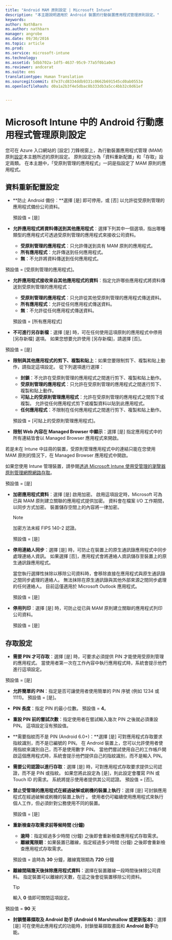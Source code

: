 ```yaml
---
title: "Android MAM 原則設定 | Microsoft Intune"
description: "本主題說明適用於 Android 裝置的行動裝置應用程式管理原則設定。"
keywords: 
author: NathBarn
ms.author: nathbarn
manager: angrobe
ms.date: 09/30/2016
ms.topic: article
ms.prod: 
ms.service: microsoft-intune
ms.technology: 
ms.assetid: 5dbb702a-1df5-4637-95c9-77a5f0b1a0e3
ms.reviewer: andcerat
ms.suite: ems
translationtype: Human Translation
ms.sourcegitcommit: 87e37cd8334ddb9331c0662b691545cd0ab0553a
ms.openlocfilehash: d0a1a2b3f4e5dbac8b333db3a5cc4bb32c0d61ef


---
```


# <a name="android-mobile-app-management-policy-settings-in-microsoft-intune"></a>Microsoft Intune 中的 Android 行動應用程式管理原則設定
您可在 Azure 入口網站的 [設定] 刀鋒視窗上，為行動裝置應用程式管理 (MAM) 原則[設定](create-and-deploy-mobile-app-management-policies-with-microsoft-intune.md)本主題所述的原則設定。
原則設定分為「資料重新配置」和「存取」設定兩類。 在本主題中，「受原則管理的應用程式」一詞是指設定了 MAM 原則的應用程式。

##  <a name="data-relocation-settings"></a>資料重新配置設定

- **防止 Android 備份︰**選擇 [是] 即可停用，或 [否] 以允許從受原則管理的應用程式備份公司資料。

  預設值 = [是]
- **允許應用程式將資料傳送到其他應用程式**︰選擇下列其中一個選項，指出哪種類型的應用程式可透過受原則管理的應用程式來接收公司資料。
  -   **受原則管理的應用程式**：只允許傳送到具有 MAM 原則的應用程式。
  -   **所有應用程式**：允許傳送到任何應用程式。
  -   **無**：不允許將資料傳送到任何應用程式。

 預設值 = [受原則管理的應用程式]。
- **允許應用程式接收來自其他應用程式的資料**︰指定允許哪些應用程式將資料傳送到受原則管理的應用程式：
  -   **受原則管理的應用程式**：只允許從其他受原則管理的應用程式傳送資料。
  -   **所有應用程式**：允許從任何應用程式傳送資料。
  -   **無**：不允許從任何應用程式傳送資料。

  預設值 = [所有應用程式]

-   **不可進行另存新檔**：選擇 [是] 時，可在任何使用這項原則的應用程式中停用 [另存新檔] 選項。 如果您想要允許使用 [另存新檔]，請選擇 [否]。

  預設值 = [是]
- **限制與其他應用程式的剪下、複製和貼上**：如果您要限制剪下、複製和貼上動作，請指定這項設定。 從下列選項進行選擇：
  -   **封鎖**：不允許在受原則管理的應用程式之間進行剪下、複製和貼上動作。
  -   **受原則管理的應用程式**：只允許在受原則管理的應用程式之間進行剪下、複製和貼上動作。
  -   **可貼上的受原則管理應用程式**：允許在受原則管理的應用程式之間剪下或複製。 允許從任何應用程式剪下或複製資料以貼到此應用程式。
  -   **任何應用程式**：不限制在任何應用程式之間進行剪下、複製和貼上動作。

  預設值 = [可貼上的受原則管理應用程式]。
-   **限制 Web 內容在 Managed Browser 中顯示**：選擇 [是] 指定應用程式中的所有連結皆會以 Managed Browser 應用程式來開啟。

  若是未在 Intune 中註冊的裝置，受原則管理應用程式中的連結只能在您使用 MAM 原則的情況下，在 Managed Browser 應用程式中開啟。

  如果您使用 Intune 管理裝置，請參閱[透過 Microsoft Intune 使用受管理的瀏覽器原則管理網際網路存取](manage-internet-access-using-managed-browser-policies.md)。

  預設值 = [是]
- **加密應用程式資料**︰選擇 [是] 啟用加密。 啟用這項設定時，Microsoft 可為已與 MAM 原則建立關聯的應用程式提供加密。 資料會在檔案 I/O 工作期間，以同步方式加密。 裝置儲存空間上的內容將一律加密。
  >[!NOTE]
  >加密方法未經 FIPS 140-2 認證。

  預設值 = [是]

- **停用連絡人同步**：選擇 [是] 時，可防止在裝置上的原生通訊錄應用程式中同步處理連絡人資訊。 如果選擇 [否]，應用程式會將連絡人資訊儲存至裝置上的原生通訊錄應用程式。

  當您執行選擇性抹除以移除公司資料時，會移除直接在應用程式與原生通訊錄之間同步處理的連絡人。 無法抹除在原生通訊錄與其他外部來源之間同步處理的任何連絡人。 目前這僅適用於 Microsoft Outlook 應用程式。

  預設值 = [是]
- **停用列印**︰選擇 [是] 時，可防止從已與 MAM 原則建立關聯的應用程式列印公司資料。

  預設值 = [是]

##  <a name="access-settings"></a>存取設定

- **需要 PIN 才可存取**：選擇 [是] 時，可要求必須提供 PIN 才能使用受原則管理的應用程式。 當使用者第一次在工作內容中執行應用程式時，系統會提示他們進行這項設定。

 預設值 = [是]

 -  **允許簡單的 PIN**：指定是否可讓使用者使用簡單的 PIN 序號 (例如 1234 或 1111)。 預設值 = [是]。
 - **PIN 長度**：指定 PIN 的最小位數。 預設值 = **4**。
 - **重設 PIN 前的嘗試次數**：指定使用者在嘗試輸入幾次 PIN 之後就必須重設 PIN。 這項設定沒有預設值。
 - **需要指紋而不是 PIN (Android 6.0+)：**選擇 [是] 可對應用程式存取要求指紋識別，而不是已編號的 PIN。
 在 Android 裝置上，您可以允許使用者使用指紋來識別自己，而不是使用數字 PIN。 當他們嘗試使用自己的工作帳戶開啟這個應用程式時，系統會提示他們提供自己的指紋識別，而不是輸入 PIN。
 - **需要公司認證以進行存取**：選擇 [是] 時，可對應用程式存取要求提供公司認證，而不是 PIN 或指紋。 如果您將此設定為 [是]，則此設定會覆寫 PIN 或 Touch ID 的需求。 系統將提示使用者提供其公司認證。 預設值 = [否]。


- **禁止受管理的應用程式在經過破解或刷機的裝置上執行**：選擇 [是] 可封鎖應用程式在經過破解或刷機的裝置上執行 。 使用者仍可繼續使用應用程式來執行個人工作，但必須針對公務使用不同的裝置。

  預設值 = [是]
- **重新檢查存取需求前等候時間 (分鐘)**
  -   **逾時**：指定經過多少時間 (分鐘) 之後即會重新檢查應用程式存取需求。
  -   **離線寬限期**：如果裝置已離線，指定經過多少時間 (分鐘) 之後即會重新檢查應用程式存取需求。

  預設值 = 逾時為 **30** 分鐘，離線寬限期為 **720** 分鐘

-   **離線間隔幾天後抹除應用程式資料**：選擇在裝置離線一段時間後抹除公司資料。  指定裝置可以離線的天數，在這之後會從裝置移除公司資料。

    >[!TIP]
    >輸入 **0** 值即可關閉這項設定。

  預設值 = **90** 天
- **封鎖螢幕擷取及 Android 助手 (Android 6 Marshmallow 或更新版本)**：選擇 [是] 可在使用此應用程式的功能時，封鎖螢幕擷取畫面和 **Android 助手**功能。



<!--HONumber=Dec16_HO2-->



